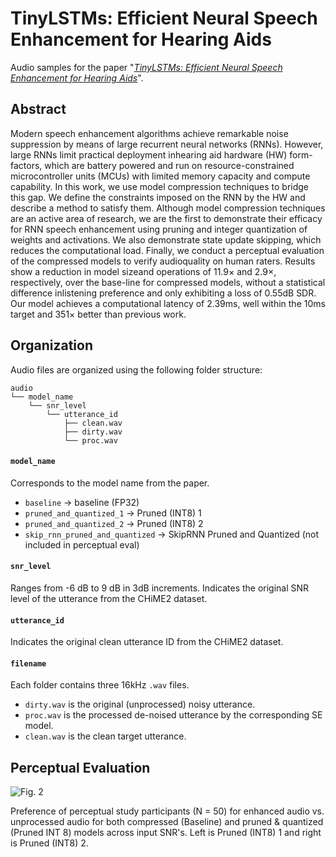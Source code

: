 # TinyLSTMs: Efficient Neural Speech Enhancement for Hearing Aids

Audio samples for the paper "_[TinyLSTMs: Efficient Neural Speech Enhancement for Hearing Aids](https://arxiv.org/abs/2005.11138)_".

## Abstract

Modern  speech  enhancement  algorithms  achieve  remarkable noise suppression by means of large recurrent neural networks (RNNs).  However,  large RNNs limit practical deployment inhearing  aid  hardware (HW) form-factors, which are  battery powered and run on resource-constrained microcontroller units (MCUs) with limited memory capacity and compute capability.  In this work, we use model compression techniques to bridge this  gap.  We define the constraints imposed on  the RNN by the HW and describe a method to satisfy them.  Although model compression techniques are an active area of research, we are the first to demonstrate their efficacy for RNN speech enhancement using pruning and integer quantization of weights and activations. We also demonstrate state update skipping, which reduces the computational load.  Finally, we conduct a perceptual evaluation of the compressed models to verify audioquality on human raters. Results show a reduction in model sizeand operations of 11.9× and 2.9×, respectively, over the base-line for compressed models, without a statistical difference inlistening preference and only exhibiting a loss of 0.55dB SDR. Our model achieves a computational latency of  2.39ms, well within the 10ms target and 351× better than previous work.

## Organization

Audio files are organized using the following folder structure:
```
audio
└── model_name
    └── snr_level
        └── utterance_id
            ├── clean.wav
            ├── dirty.wav
            └── proc.wav
 ```
#### `model_name`
Corresponds to the model name from the paper.
+ `baseline` -> baseline (FP32)
+ `pruned_and_quantized_1` -> Pruned (INT8) 1
+ `pruned_and_quantized_2` -> Pruned (INT8) 2
+ `skip_rnn_pruned_and_quantized` -> SkipRNN Pruned and Quantized (not included in perceptual eval)

#### `snr_level`
Ranges from -6 dB to 9 dB in 3dB increments. Indicates the original SNR level of the utterance from the CHiME2 dataset.

#### `utterance_id`
Indicates the original clean utterance ID from the CHiME2 dataset.

#### `filename`
Each folder contains three 16kHz `.wav` files.

+ `dirty.wav` is the original (unprocessed) noisy utterance.
+ `proc.wav`  is the processed de-noised utterance by the corresponding SE model.
+ `clean.wav` is the clean target utterance.

## Perceptual Evaluation

![Fig. 2](https://github.com/BoseCorp/efficient-neural-speech-enhancement/blob/master/preference_dot_bysnr_v4.png?raw=true)

Preference of perceptual study participants (N = 50) for enhanced audio vs. unprocessed audio for both compressed (Baseline) and pruned \& quantized (Pruned INT 8) models across input SNR's. Left is Pruned (INT8) 1 and right is Pruned (INT8) 2.
